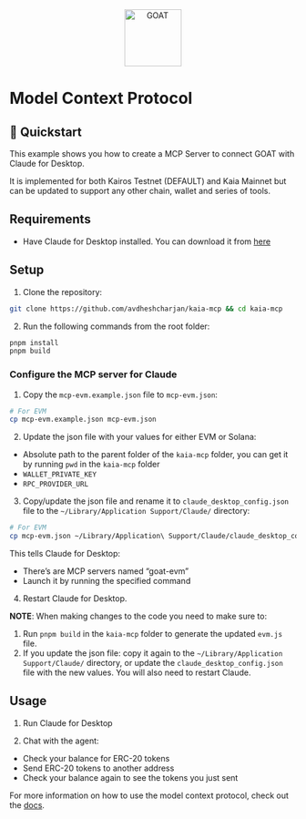 <div align="center">
<img src="https://github.com/user-attachments/assets/5fc7f121-259c-492c-8bca-f15fe7eb830c" alt="GOAT" width="100px" height="auto" style="object-fit: contain;">
</div>

# Model Context Protocol
## 🚀 Quickstart

This example shows you how to create a MCP Server to connect GOAT with Claude for Desktop.

It is implemented for both Kairos Testnet (DEFAULT) and Kaia Mainnet but can be updated to support any other chain, wallet and series of tools.

## Requirements
- Have Claude for Desktop installed. You can download it from [here](https://claude.ai/download)

## Setup
1. Clone the repository:
```bash
git clone https://github.com/avdheshcharjan/kaia-mcp && cd kaia-mcp
```

2. Run the following commands from the root folder:
```bash
pnpm install
pnpm build
```
### Configure the MCP server for Claude
1. Copy the `mcp-evm.example.json` file to `mcp-evm.json`:
```bash
# For EVM
cp mcp-evm.example.json mcp-evm.json 
```

2. Update the json file with your values for either EVM or Solana:
- Absolute path to the parent folder of the `kaia-mcp` folder, you can get it by running `pwd` in the `kaia-mcp` folder
- `WALLET_PRIVATE_KEY`
- `RPC_PROVIDER_URL`

3. Copy/update the json file and rename it to `claude_desktop_config.json` file to the `~/Library/Application Support/Claude/` directory:
```bash
# For EVM
cp mcp-evm.json ~/Library/Application\ Support/Claude/claude_desktop_config.json

```

This tells Claude for Desktop:
- There’s are MCP servers named “goat-evm”
- Launch it by running the specified command

4. Restart Claude for Desktop.

**NOTE**: When making changes to the code you need to make sure to:
1. Run `pnpm build` in the `kaia-mcp` folder to generate the updated `evm.js` file.
2. If you update the json file: copy it again to the `~/Library/Application Support/Claude/` directory, or update the `claude_desktop_config.json` file with the new values. You will also need to restart Claude.

## Usage
1. Run Claude for Desktop

2. Chat with the agent:
- Check your balance for ERC-20 tokens
- Send ERC-20 tokens to another address
- Check your balance again to see the tokens you just sent

For more information on how to use the model context protocol, check out the [docs](https://modelcontextprotocol.io/quickstart/server).

